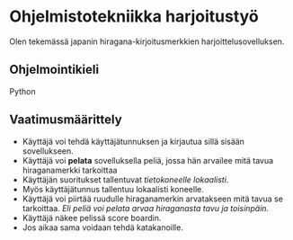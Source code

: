 # Ohjelmistotekniikka harjoitustyö

Olen tekemässä japanin hiragana-kirjoitusmerkkien harjoittelusovelluksen.

## Ohjelmointikieli

Python

## Vaatimusmäärittely

- Käyttäjä voi tehdä käyttäjätunnuksen ja kirjautua sillä sisään sovellukseen.
- Käyttäjä voi **pelata** sovelluksella peliä, jossa hän arvailee mitä tavua hiraganamerkki tarkoittaa
- Käyttäjän suoritukset tallentuvat *tietokoneelle lokaalisti*.
- Myös käyttäjätunnus tallentuu lokaalisti koneelle.
- Käyttäjä voi piirtää ruudulle hiraganamerkin arvatakseen mitä tavua se tarkoittaa. 
*Eli peliä voi pelata arvaa hiraganasta tavu ja toisinpäin.* 
- Käyttäjä näkee pelissä score boardin.
- Jos aikaa sama voidaan tehdä katakanoille.




